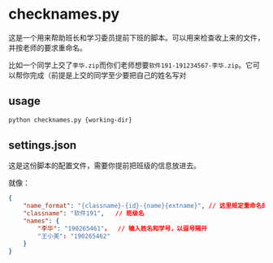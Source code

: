 # checknames.py

这是一个用来帮助班长和学习委员提前下班的脚本。可以用来检查收上来的文件，并按老师的要求重命名。

比如一个同学上交了`李华.zip`而你们老师想要`软件191-191234567-李华.zip`。它可以帮你完成（前提是上交的同学至少要把自己的姓名写对

## usage

```bash
python checknames.py {working-dir}
```



## settings.json

这是这份脚本的配置文件，需要你提前把班级的信息放进去。

就像：

```json
{
    "name_format": "{classname}-{id}-{name}{extname}", // 这里规定重命名的格式
    "classname": "软件191",	// 班级名
    "names": {
        "李华": "190265461"，	// 输入姓名和学号，以逗号隔开
        "王小美": "190265462"
    }
}
```

